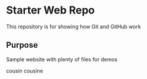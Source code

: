 # Starter Web Repo

This repository is for showing how Git and GitHub work

## Purpose

Sample website with plenty of files for demos


cousin cousine

